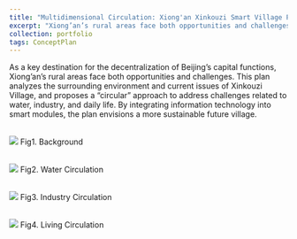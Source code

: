 ```yaml
---
title: "Multidimensional Circulation: Xiong'an Xinkouzi Smart Village Planning in a Sustainable Perspective"
excerpt: "Xiong’an’s rural areas face both opportunities and challenges as part of Beijing’s decentralization. For Xinkouzi Village, this plan applies a “circular” approach to water, industry, and daily life, integrating smart modules to envision a sustainable future village.<br/><img src='https://ZhuCY-99.github.io/academicpage/images/port1Fig0.jpg'>"
collection: portfolio
tags: ConceptPlan
---
```


As a key destination for the decentralization of Beijing’s capital functions, Xiong’an’s rural areas face both opportunities and challenges. This plan analyzes the surrounding environment and current issues of Xinkouzi Village, and proposes a “circular” approach to address challenges related to water, industry, and daily life. By integrating information technology into smart modules, the plan envisions a more sustainable future village.

<br/><img src='https://ZhuCY-99.github.io/academicpage/images/port1Fig1.jpg'>
Fig1. Background

<br/><img src='https://ZhuCY-99.github.io/academicpage/images/port1Fig2.jpg'>
Fig2. Water Circulation

<br/><img src='https://ZhuCY-99.github.io/academicpage/images/port1Fig3.jpg'>
Fig3. Industry Circulation

<br/><img src='https://ZhuCY-99.github.io/academicpage/images/port1Fig4.jpg'>
Fig4. Living Circulation

